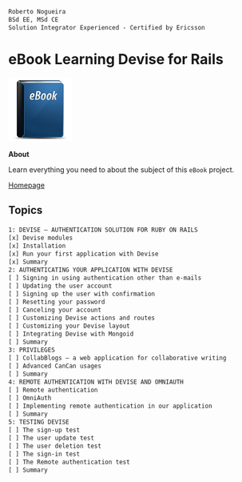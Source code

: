 ```
Roberto Nogueira  
BSd EE, MSd CE
Solution Integrator Experienced - Certified by Ericsson
```
# eBook Learning Devise for Rails

![ebook image](images/ebook.png)

**About**

Learn everything you need to about the subject of this `eBook` project.

[Homepage](https://www.packtpub.com/application-development/learning-devise-rails)

## Topics
```
1: DEVISE – AUTHENTICATION SOLUTION FOR RUBY ON RAILS
[x] Devise modules
[x] Installation
[x] Run your first application with Devise
[x] Summary
2: AUTHENTICATING YOUR APPLICATION WITH DEVISE
[ ] Signing in using authentication other than e-mails
[ ] Updating the user account
[ ] Signing up the user with confirmation
[ ] Resetting your password
[ ] Canceling your account
[ ] Customizing Devise actions and routes
[ ] Customizing your Devise layout
[ ] Integrating Devise with Mongoid
[ ] Summary
3: PRIVILEGES
[ ] CollabBlogs – a web application for collaborative writing
[ ] Advanced CanCan usages
[ ] Summary
4: REMOTE AUTHENTICATION WITH DEVISE AND OMNIAUTH
[ ] Remote authentication
[ ] OmniAuth
[ ] Implementing remote authentication in our application
[ ] Summary
5: TESTING DEVISE
[ ] The sign-up test
[ ] The user update test
[ ] The user deletion test
[ ] The sign-in test
[ ] The Remote authentication test
[ ] Summary
```
